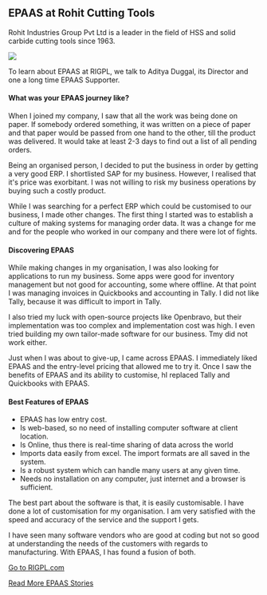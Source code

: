 <section class='top-section'>
	<h1>EPAAS at Rohit Cutting Tools</h1>
	<p class='lead'>Rohit Industries Group Pvt Ltd is a leader in the field of HSS and solid carbide cutting tools since 1963.</p>
	<img class='greyscale mt-5' src='/assets/foundation/img/stories/rigpl.jpg'>
</section>

To learn about EPAAS at RIGPL, we talk to Aditya Duggal, its Director and one a long time EPAAS Supporter.

#### What was your EPAAS journey like?

When I joined my company, I saw that all the work was being done on paper. If somebody ordered something, it was written on a piece of paper and that paper would be passed from one hand to the other, till the product was delivered. It would take at least 2-3 days to find out a list of all pending orders.

Being an organised person, I decided to put the business in order by getting a very good ERP. I shortlisted SAP for my business. However, I realised that it's price was exorbitant. I was not willing to risk my business operations by buying such a costly product.

While I was searching for a perfect ERP which could be customised to our business, I made other changes. The first thing I started was to establish a culture of making systems for managing order data. It was a change for me and for the people who worked in our company and there were lot of fights.

#### Discovering EPAAS

While making changes in my organisation, I was also looking for applications to run my business. Some apps were good for inventory management but not good for accounting, some where offline. At that point I was managing invoices in Quickbooks and accounting in Tally. I did not like Tally, because it was difficult to import in Tally.

I also tried my luck with open-source projects like Openbravo, but their implementation was too complex and implementation cost was high. I even tried building my own tailor-made software for our business. Tmy did not work either.

Just when I was about to give-up, I came across EPAAS. I immediately liked EPAAS and the entry-level pricing that allowed me to try it. Once I saw the benefits of EPAAS and its ability to customise, hI replaced Tally and Quickbooks with EPAAS.

#### Best Features of EPAAS

- EPAAS has low entry cost.
- Is web-based, so no need of installing computer software at client location.
- Is Online, thus there is real-time sharing of data across the world
- Imports data easily from excel. The import formats are all saved in the system.
- Is a robust system which can handle many users at any given time.
- Needs no installation on any computer, just internet and a browser is sufficient.

The best part about the software is that, it is easily customisable. I have done a lot of customisation for my organisation. I am very satisfied with the speed and accuracy of the service and the support I gets.

I have seen many software vendors who are good at coding but not so good at understanding the needs of the customers with regards to manufacturing. With EPAAS, I has found a fusion of both.

<section class='text-center section-padding'>
	<p><a href='https://rigpl.com' class='btn btn-secondary btn-sm'
		target='_blank'>Go to RIGPL.com</a></p>
	<p><a class='text-muted' href='/stories'>Read More EPAAS Stories</a></p>
</section>